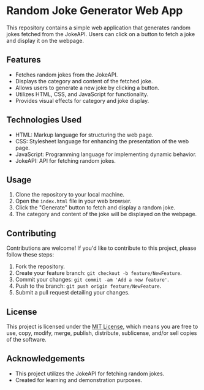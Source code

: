 # Random Joke Generator Web App

This repository contains a simple web application that generates random jokes fetched from the JokeAPI. Users can click on a button to fetch a joke and display it on the webpage.

## Features

- Fetches random jokes from the JokeAPI.
- Displays the category and content of the fetched joke.
- Allows users to generate a new joke by clicking a button.
- Utilizes HTML, CSS, and JavaScript for functionality.
- Provides visual effects for category and joke display.

## Technologies Used

- HTML: Markup language for structuring the web page.
- CSS: Stylesheet language for enhancing the presentation of the web page.
- JavaScript: Programming language for implementing dynamic behavior.
- JokeAPI: API for fetching random jokes.

## Usage

1. Clone the repository to your local machine.
2. Open the `index.html` file in your web browser.
3. Click the "Generate" button to fetch and display a random joke.
4. The category and content of the joke will be displayed on the webpage.

## Contributing

Contributions are welcome! If you'd like to contribute to this project, please follow these steps:

1. Fork the repository.
2. Create your feature branch: `git checkout -b feature/NewFeature`.
3. Commit your changes: `git commit -am 'Add a new feature'`.
4. Push to the branch: `git push origin feature/NewFeature`.
5. Submit a pull request detailing your changes.

## License

This project is licensed under the [MIT License](LICENSE), which means you are free to use, copy, modify, merge, publish, distribute, sublicense, and/or sell copies of the software.

## Acknowledgements

- This project utilizes the JokeAPI for fetching random jokes.
- Created for learning and demonstration purposes.
